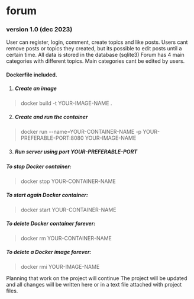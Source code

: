 # forum

### version 1.0 (dec 2023)

User can register, login, comment, create topics and like posts. Users cant remove posts or topics they created, but its possible to edit posts until a certain time.
All data is stored in the database (sqlite3)
Forum has 4 main categories with different topics. Main categories cant be edited by users.

#### Dockerfile included.
1) ##### Create an image 
> docker build -t YOUR-IMAGE-NAME .
2) ##### Create and run the container
> docker run --name=YOUR-CONTAINER-NAME -p YOUR-PREFERABLE-PORT:8080 YOUR-IMAGE-NAME
3) ##### Run server using port YOUR-PREFERABLE-PORT

##### To stop Docker container: 
> docker stop YOUR-CONTAINER-NAME
##### To start again Docker container: 
> docker start YOUR-CONTAINER-NAME
##### To delete Docker container forever: 
> docker rm YOUR-CONTAINER-NAME
##### To delete a Docker image forever: 
> docker rmi YOUR-IMAGE-NAME

Planning that work on the project will continue
The project will be updated and all changes will be written here or in a text file attached with project files.